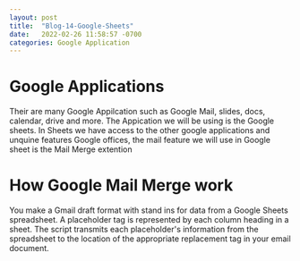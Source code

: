```yaml
---
layout: post
title:  "Blog-14-Google-Sheets"
date:   2022-02-26 11:58:57 -0700
categories: Google Application
---
```


<h1>Google Applications</h1>
      Their are many Google Appilcation such as Google Mail, slides, docs, calendar, drive and more. The Appication we will be using is
      the Google sheets. In Sheets we have access to the other google applications and unquine features Google offices, the mail 
      feature we will use in Google sheet is the Mail Merge extention

<h1>How Google Mail Merge work</h1>
      You make a Gmail draft format with stand ins for data from a Google Sheets spreadsheet. A placeholder tag is represented by each column heading in a sheet. The script transmits each placeholder's information from the spreadsheet to the location of the appropriate replacement tag in your email document.
